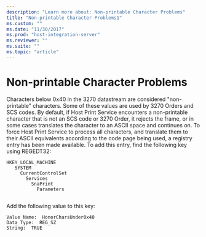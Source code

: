 ```yaml
---
description: "Learn more about: Non-printable Character Problems"
title: "Non-printable Character Problems1"
ms.custom: ""
ms.date: "11/30/2017"
ms.prod: "host-integration-server"
ms.reviewer: ""
ms.suite: ""
ms.topic: "article"
---
```

# Non-printable Character Problems
Characters below 0x40 in the 3270 datastream are considered "non-printable" characters. Some of these values are used by 3270 Orders and SCS codes. By default, if Host Print Service encounters a non-printable character that is not an SCS code or 3270 Order, it rejects the frame, or in some cases translates the character to an ASCII space and continues on. To force Host Print Service to process all characters, and translate them to their ASCII equivalents according to the code page being used, a registry entry has been made available. To add this entry, find the following key using REGEDT32:  
  
```  
HKEY_LOCAL_MACHINE  
   SYSTEM  
     CurrentControlSet  
       Services  
         SnaPrint  
           Parameters  
  
```  
  
 Add the following value to this key:  
  
```  
Value Name:  HonorCharsUnder0x40  
Data Type:  REG_SZ  
String:  TRUE  
  
```
